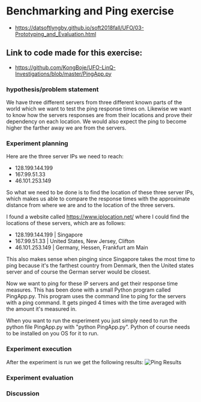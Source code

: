 # Benchmarking and Ping exercise
- https://datsoftlyngby.github.io/soft2018fall/UFO/03-Prototyping_and_Evaluation.html
## Link to code made for this exercise:
- https://github.com/KongBoje/UFO-LinQ-Investigations/blob/master/PingApp.py
### hypothesis/problem statement
We have three different servers from three different known parts of the world which we want to test the ping response times on. Likewise we want to know how the servers responses are from their locations and prove their dependency on each location.
We would also expect the ping to become higher the farther away we are from the servers.

### Experiment planning
Here are the three server IPs we need to reach:
- 128.199.144.199
- 167.99.51.33
- 46.101.253.149

So what we need to be done is to find the location of these three server IPs, which makes us able to compare the response times with the approximate distance from where we are and to the location of the three servers.

I found a website called https://www.iplocation.net/ where I could find the locations of these servers, which are as follows:
- 128.199.144.199 | Singapore
- 167.99.51.33    | United States, New Jersey, Clifton
- 46.101.253.149  | Germany, Hessen, Frankfurt am Main

This also makes sense when pinging since Singapore takes the most time to ping because it's the farthest country from Denmark, then the United states server and of course the German server would be closest. 

Now we want to ping for these IP servers and get their response time measures. This has been done with a small Python program called PingApp.py. This program uses the command line to ping for the servers with a ping command. It gets pinged 4 times with the time averaged with the amount it's measured in.

When you want to run the experiment you just simply need to run the python file PingApp.py with "python PingApp.py". Python of course needs to be installed on you OS for it to run.

### Experiment execution
After the experiment is run we get the following results:
![Ping Results](https://github.com/KongBoje/UFO-LinQ-Investigations/blob/master/files/PingResults.JPG)


### Experiment evaluation

### Discussion
